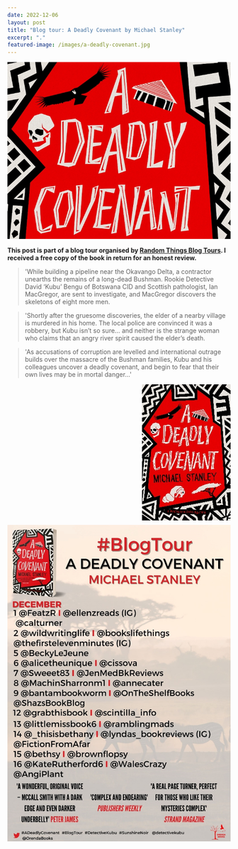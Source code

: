 ```yaml
---
date: 2022-12-06
layout: post
title: "Blog tour: A Deadly Covenant by Michael Stanley"
excerpt: "."
featured-image: /images/a-deadly-covenant.jpg
---
```


![A Deadly Covenant](/images/a-deadly-covenant.jpg)

**This post is part of a blog tour organised by [Random Things Blog Tours](http://randomthingsthroughmyletterbox.blogspot.com/p/services-to-publishers-authors-blog.html). I received a free copy of the book in return for an honest review.**

> 'While building a pipeline near the Okavango Delta, a contractor unearths the remains of a long-dead Bushman. Rookie Detective David ‘Kubu’ Bengu of Botswana CID and Scottish pathologist, Ian MacGregor, are sent to investigate, and MacGregor discovers the skeletons of eight more men.

> 'Shortly after the gruesome discoveries, the elder of a nearby village is murdered in his home. The local police are convinced it was a robbery, but Kubu isn’t so sure... and neither is the strange woman who claims that an angry river spirit caused the elder’s death.

> 'As accusations of corruption are levelled and international outrage builds over the massacre of the Bushman families, Kubu and his colleagues uncover a deadly covenant, and begin to fear that their own lives may be in mortal danger...'

<img src="/images/a-deadly-covenant-200.jpg" alt="A Deadly Covenant" style="float: right; margin-bottom: 10px; margin-left: 10px;">



![A Deadly Covenant blog tour banner](/images/a-deadly-covenant-banner.jpg)
